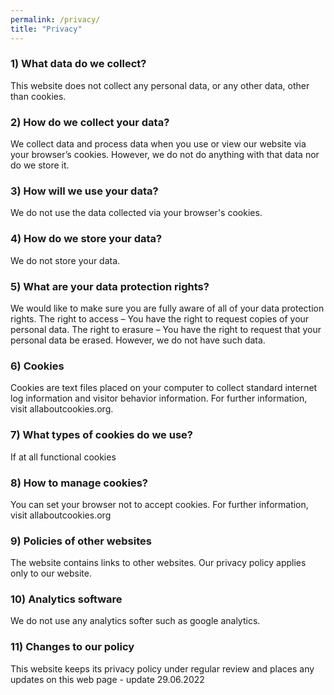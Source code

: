 ```yaml
---
permalink: /privacy/
title: "Privacy"
---
```

    
### 1) What data do we collect?
This website does not collect any personal data, or any other data, other than cookies.

### 2) How do we collect your data?
We collect data and process data when you use or view our website via your browser’s cookies.
However, we do not do anything with that data nor do we store it.

### 3) How will we use your data?
We do not use the data collected via your browser's cookies.

### 4) How do we store your data?
We do not store your data.

### 5) What are your data protection rights?
We would like to make sure you are fully aware of all of your data protection rights.
The right to access – You have the right to request copies of your personal data. 
The right to erasure – You have the right to request that your personal data be erased.
However, we do not have such data. 

### 6) Cookies
Cookies are text files placed on your computer to collect standard internet log information and visitor behavior information. For further information, visit allaboutcookies.org.

### 7) What types of cookies do we use?
If at all functional cookies

### 8) How to manage cookies?
You can set your browser not to accept cookies. For further information, visit allaboutcookies.org

### 9) Policies of other websites
The website contains links to other websites. Our privacy policy applies only to our website.

### 10) Analytics software
We do not use any analytics softer such as google analytics. 

### 11) Changes to our policy
This website keeps its privacy policy under regular review and places any updates on this web page - update 29.06.2022
